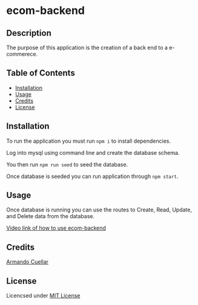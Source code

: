 # ecom-backend

## Description
The purpose of this application is the creation of a back end to a e-commerece.

## Table of Contents

* [Installation](#installation)
* [Usage](#usage)
* [Credits](#credits)
* [License](#license)


## Installation

To run the application you must run `npm i` to install dependencies.

Log into mysql using command line and create the database schema. 

You then run `npm run seed` to seed the database.

Once database is seeded you can run application through `npm start`.


## Usage
Once database is running you can use the routes to Create, Read, Update, and Delete data from the database.

[Video link of how to use ecom-backend](https://drive.google.com/file/d/1KMrbmlmxXdu96RxwNCorbZ9alQswbIVe/view)


## Credits

[Armando Cuellar](https://github.com/armcuellar) 


## License

Licencsed under [MIT License](LICENSE)